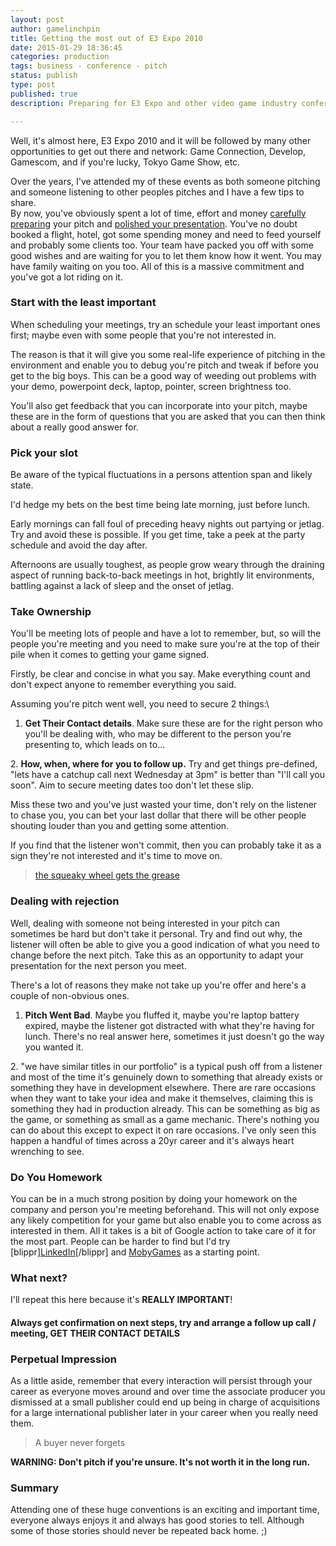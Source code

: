 ```yaml
---
layout: post
author: gamelinchpin
title: Getting the most out of E3 Expo 2010
date: 2015-01-29 18:36:45
categories: production
tags: business - conference - pitch
status: publish
type: post
published: true
description: Preparing for E3 Expo and other video game industry conferences to make the most of your video game pitch and meetings

---
```

Well, it's almost here, E3 Expo 2010 and it will be followed by many
other opportunities to get out there and
network: Game Connection,
Develop, Gamescom, and if you're lucky, Tokyo Game Show, etc.

Over the years, I've attended my of these events as both someone
pitching and someone listening to other peoples pitches and I have a few
tips to share.
\
 By now, you've obviously spent a lot of time, effort and money
[carefully preparing](/2010/06/improve-pitch.html) your pitch and
[polished your presentation](/2010/06/improve-pitch-part-2-2.html).
You've no doubt booked a flight, hotel, got some spending money and need
to feed yourself and probably some clients too. Your team have packed
you off with some good wishes and are waiting for you to let them know
how it went. You may have family waiting on you too. All of this is a
massive commitment and you've got a lot riding on it.

### Start with the least important

When scheduling your meetings, try an schedule your least important ones
first; maybe even with some people that you're not interested in.

The reason is that it will give you some real-life experience of
pitching in the environment and enable you to debug you're pitch and
tweak if before you get to the big boys. This can be a good way of
weeding out problems with your demo, powerpoint deck, laptop, pointer,
screen brightness too.

You'll also get feedback that you can incorporate into your pitch, maybe
these are in the form of questions that you are asked that you can then
think about a really good answer for.

### Pick your slot

Be aware of the typical fluctuations in a persons attention span and
likely state.

I'd hedge my bets on the best time being late morning, just before
lunch.

Early mornings can fall foul of preceding heavy nights out partying or
jetlag. Try and avoid these is possible. If you get time, take a peek at
the party schedule and avoid the day after.

Afternoons are usually toughest, as people grow weary through the
draining aspect of running back-to-back meetings in hot, brightly lit
environments, battling against a lack of sleep and the onset of jetlag.

### Take Ownership

You'll be meeting lots of people and have a lot to remember, but, so
will the people you're meeting and you need to make sure you're at the
top of their pile when it comes to getting your game signed.

Firstly, be clear and concise in what you say. Make everything count and
don't expect anyone to remember everything you said.

Assuming you're pitch went well, you need to secure 2 things:\
 1. **Get Their Contact details**. Make sure these are for the right
person who you'll be dealing with, who may be different to the person
you're presenting to, which leads on to...

2\. **How, when, where for you to follow up.** Try and get things
pre-defined, "lets have a catchup call next Wednesday at 3pm" is better
than "I'll call you soon". Aim to secure meeting dates too don't let
these slip.

Miss these two and you've just wasted your time, don't rely on the
listener to chase you, you can bet your last dollar that there will be
other people shouting louder than you and getting some attention.

If you find that the listener won't commit, then you can probably take
it as a sign they're not interested and it's time to move on.

> [the squeaky wheel gets the
> grease](http://www.urbandictionary.com/define.php?term=squeaky%20wheel%20gets%20the%20grease)

### Dealing with rejection

Well, dealing with someone not being interested in your pitch can
sometimes be hard but don't take it personal. Try and find out why, the
listener will often be able to give you a good indication of what you
need to change before the next pitch. Take this as an opportunity to
adapt your presentation for the next person you meet.

There's a lot of reasons they make not take up you're offer and here's a
couple of non-obvious ones.
 1. **Pitch Went Bad**. Maybe you fluffed it, maybe you're laptop
battery expired, maybe the listener got distracted with what they're
having for lunch. There's no real answer here, sometimes it just doesn't
go the way you wanted it.

2\. "we have similar titles in our portfolio" is a typical push off from
a listener and most of the time it's genuinely down to something that
already exists or something they have in development elsewhere.
 There are rare occasions when they want to take your idea and make it
themselves, claiming this is something they had in production already.
This can be something as big as the game, or something as small as a
game mechanic.
 There's nothing you can do about this except to expect it on rare
occasions. I've only seen this happen a handful of times across a 20yr
career and it's always heart wrenching to see.

### Do You Homework

You can be in a much strong position by doing your homework on the
company and person you're meeting beforehand. This will not only expose
any likely competition for your game but also enable you to come across
as interested in them.
 All it takes is a bit of Google action to take care of it for the most
part.
 People can be harder to find but I'd try
[blippr][LinkedIn](http://www.linkedin.com)[/blippr] and
[MobyGames](http://www.MobyGames.com) as a starting point.

### What next?

I'll repeat this here because it's **REALLY IMPORTANT**!

#### Always get confirmation on next steps, try and arrange a follow up call / meeting, GET THEIR CONTACT DETAILS

### Perpetual Impression

As a little aside, remember that every interaction will persist through
your career as everyone moves around and over time the associate
producer you dismissed at a small publisher could end up being in charge
of acquisitions for a large international publisher later in your career
when you really need them.

> A buyer never forgets

**WARNING: Don't pitch if you're unsure. It's not worth it in the long
run.**

### Summary

Attending one of these huge conventions is an exciting and important
time, everyone always enjoys it and always has good stories to tell.
Although some of those stories should never be repeated back home. ;)
